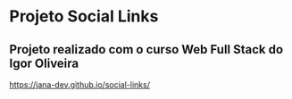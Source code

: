 # Projeto Social Links

## Projeto realizado com o curso Web Full Stack do Igor Oliveira

https://jana-dev.github.io/social-links/
